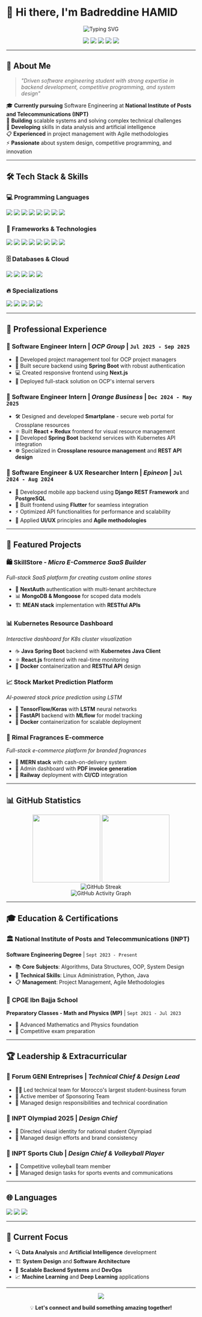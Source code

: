 # 👋 Hi there, I'm Badreddine HAMID

<div align="center">
  <img src="https://readme-typing-svg.herokuapp.com?font=Fira+Code&size=30&duration=3000&pause=1000&color=00D4FF&center=true&vCenter=true&multiline=true&width=600&height=100&lines=Software+Engineer+%F0%9F%9A%80;Backend+Developer+%F0%9F%92%BB;System+Design+Enthusiast+%F0%9F%8F%97%EF%B8%8F;Competitive+Programmer+%F0%9F%A7%A9" alt="Typing SVG" />
</div>

<p align="center">
  <a href="mailto:badrhamid33@gmail.com"><img src="https://img.shields.io/badge/-badrhamid33@gmail.com-D14836?style=for-the-badge&logo=gmail&logoColor=white"/></a>
  <a href="https://linkedin.com/in/badreddine-hamid"><img src="https://img.shields.io/badge/-LinkedIn-0077B5?style=for-the-badge&logo=linkedin&logoColor=white"/></a>
  <a href="https://github.com/badreddinehamid"><img src="https://img.shields.io/badge/-GitHub-181717?style=for-the-badge&logo=github&logoColor=white"/></a>
  <img src="https://img.shields.io/badge/-Morocco,%20Rabat-FF6B6B?style=for-the-badge&logo=mapbox&logoColor=white"/>
  <img src="https://img.shields.io/badge/-+212697676663-25D366?style=for-the-badge&logo=whatsapp&logoColor=white"/>
</p>

---

## 🚀 About Me

> *"Driven software engineering student with strong expertise in backend development, competitive programming, and system design"*

🎓 **Currently pursuing** Software Engineering at **National Institute of Posts and Telecommunications (INPT)**  
🔭 **Building** scalable systems and solving complex technical challenges  
🌱 **Developing** skills in data analysis and artificial intelligence  
📋 **Experienced** in project management with Agile methodologies  
⚡ **Passionate** about system design, competitive programming, and innovation

---

## 🛠️ Tech Stack & Skills

### 💻 Programming Languages
<p align="left">
  <img src="https://img.shields.io/badge/Python-3776AB?style=for-the-badge&logo=python&logoColor=white"/>
  <img src="https://img.shields.io/badge/Java-ED8B00?style=for-the-badge&logo=openjdk&logoColor=white"/>
  <img src="https://img.shields.io/badge/JavaScript-F7DF1E?style=for-the-badge&logo=javascript&logoColor=black"/>
  <img src="https://img.shields.io/badge/Dart-0175C2?style=for-the-badge&logo=dart&logoColor=white"/>
  <img src="https://img.shields.io/badge/C-00599C?style=for-the-badge&logo=c&logoColor=white"/>
  <img src="https://img.shields.io/badge/C++-00599C?style=for-the-badge&logo=cplusplus&logoColor=white"/>
  <img src="https://img.shields.io/badge/SQL-4479A1?style=for-the-badge&logo=postgresql&logoColor=white"/>
  <img src="https://img.shields.io/badge/Bash-4EAA25?style=for-the-badge&logo=gnubash&logoColor=white"/>
</p>

### 🔧 Frameworks & Technologies
<p align="left">
  <img src="https://img.shields.io/badge/React-20232A?style=for-the-badge&logo=react&logoColor=61DAFB"/>
  <img src="https://img.shields.io/badge/Next.js-000000?style=for-the-badge&logo=nextdotjs&logoColor=white"/>
  <img src="https://img.shields.io/badge/Node.js-43853D?style=for-the-badge&logo=node.js&logoColor=white"/>
  <img src="https://img.shields.io/badge/Express.js-404D59?style=for-the-badge&logo=express&logoColor=white"/>
  <img src="https://img.shields.io/badge/Django-092E20?style=for-the-badge&logo=django&logoColor=white"/>
  <img src="https://img.shields.io/badge/Spring%20Boot-6DB33F?style=for-the-badge&logo=spring&logoColor=white"/>
  <img src="https://img.shields.io/badge/Flutter-02569B?style=for-the-badge&logo=flutter&logoColor=white"/>
  <img src="https://img.shields.io/badge/FastAPI-009688?style=for-the-badge&logo=fastapi&logoColor=white"/>
</p>

### 🗄️ Databases & Cloud
<p align="left">
  <img src="https://img.shields.io/badge/MongoDB-4EA94B?style=for-the-badge&logo=mongodb&logoColor=white"/>
  <img src="https://img.shields.io/badge/PostgreSQL-316192?style=for-the-badge&logo=postgresql&logoColor=white"/>
  <img src="https://img.shields.io/badge/Docker-2CA5E0?style=for-the-badge&logo=docker&logoColor=white"/>
  <img src="https://img.shields.io/badge/Kubernetes-326ce5?style=for-the-badge&logo=kubernetes&logoColor=white"/>
  <img src="https://img.shields.io/badge/Railway-0B0D0E?style=for-the-badge&logo=railway&logoColor=white"/>
</p>

### 🔥 Specializations
<p align="left">
  <img src="https://img.shields.io/badge/System%20Design-FF6B6B?style=for-the-badge&logo=systemd&logoColor=white"/>
  <img src="https://img.shields.io/badge/Competitive%20Programming-FFA500?style=for-the-badge&logo=codeforces&logoColor=white"/>
  <img src="https://img.shields.io/badge/Machine%20Learning-FF6F00?style=for-the-badge&logo=tensorflow&logoColor=white"/>
  <img src="https://img.shields.io/badge/DevOps-326CE5?style=for-the-badge&logo=azure-devops&logoColor=white"/>
  <img src="https://img.shields.io/badge/Project%20Management-6C5CE7?style=for-the-badge&logo=jira&logoColor=white"/>
</p>

---

## 💼 Professional Experience

### 🏢 **Software Engineer Intern** | *OCP Group* | `Jul 2025 - Sep 2025`
- 🎯 Developed project management tool for OCP project managers
- 🔐 Built secure backend using **Spring Boot** with robust authentication
- 💻 Created responsive frontend using **Next.js**
- 🚀 Deployed full-stack solution on OCP's internal servers

### 🧡 **Software Engineer Intern** | *Orange Business* | `Dec 2024 - May 2025`
- 🛠️ Designed and developed **Smartplane** - secure web portal for Crossplane resources
- ⚛️ Built **React + Redux** frontend for visual resource management
- 🍃 Developed **Spring Boot** backend services with Kubernetes API integration
- ☸️ Specialized in **Crossplane resource management** and **REST API design**

### 🔵 **Software Engineer & UX Researcher Intern** | *Epineon* | `Jul 2024 - Aug 2024`
- 📱 Developed mobile app backend using **Django REST Framework** and **PostgreSQL**
- 🦋 Built frontend using **Flutter** for seamless integration
- ⚡ Optimized API functionalities for performance and scalability
- 🎨 Applied **UI/UX** principles and **Agile methodologies**

---

## 🎯 Featured Projects

### 🛍️ **SkillStore** - *Micro E-Commerce SaaS Builder*
*Full-stack SaaS platform for creating custom online stores*
- 🔐 **NextAuth** authentication with multi-tenant architecture
- 📊 **MongoDB & Mongoose** for scoped data models
- 🏗️ **MEAN stack** implementation with **RESTful APIs**

### 📊 **Kubernetes Resource Dashboard**
*Interactive dashboard for K8s cluster visualization*
- ☕ **Java Spring Boot** backend with **Kubernetes Java Client**
- ⚛️ **React.js** frontend with real-time monitoring
- 🐳 **Docker** containerization and **RESTful API** design

### 📈 **Stock Market Prediction Platform**
*AI-powered stock price prediction using LSTM*
- 🧠 **TensorFlow/Keras** with **LSTM** neural networks
- 🚀 **FastAPI** backend with **MLflow** for model tracking
- 🐳 **Docker** containerization for scalable deployment

### 🌸 **Rimal Fragrances E-commerce**
*Full-stack e-commerce platform for branded fragrances*
- 🛒 **MERN stack** with cash-on-delivery system
- 📱 Admin dashboard with **PDF invoice generation**
- 🚀 **Railway** deployment with **CI/CD** integration

---

## 📊 GitHub Statistics

<div align="center">
  <img height="180em" src="https://github-readme-stats.vercel.app/api?username=badreddinehamid&show_icons=true&theme=tokyonight&include_all_commits=true&count_private=true"/>
  <img height="180em" src="https://github-readme-stats.vercel.app/api/top-langs/?username=badreddinehamid&layout=compact&langs_count=8&theme=tokyonight"/>
</div>

<div align="center">
  <img src="https://github-readme-streak-stats.herokuapp.com/?user=badreddinehamid&theme=tokyonight" alt="GitHub Streak"/>
</div>

<div align="center">
  <img src="https://github-readme-activity-graph.vercel.app/graph?username=badreddinehamid&bg_color=1a1b27&color=70a5fd&line=70a5fd&point=white&area=true&hide_border=true" alt="GitHub Activity Graph"/>
</div>

---

## 🎓 Education & Certifications

### 🏛️ **National Institute of Posts and Telecommunications (INPT)**
**Software Engineering Degree** | `Sept 2023 - Present`
- 📚 **Core Subjects**: Algorithms, Data Structures, OOP, System Design
- 🐧 **Technical Skills**: Linux Administration, Python, Java
- 📋 **Management**: Project Management, Agile Methodologies

### 🎯 **CPGE Ibn Bajja School**
**Preparatory Classes - Math and Physics (MP)** | `Sept 2021 - Jul 2023`
- 🧮 Advanced Mathematics and Physics foundation
- 🎯 Competitive exam preparation

---

## 🏆 Leadership & Extracurricular

### 🎪 **Forum GENI Entreprises** | *Technical Chief & Design Lead*
- 👨‍💼 Led technical team for Morocco's largest student-business forum
- 🤝 Active member of Sponsoring Team
- 🎯 Managed design responsibilities and technical coordination

### 🏅 **INPT Olympiad 2025** | *Design Chief*
- 🎨 Directed visual identity for national student Olympiad
- 📱 Managed design efforts and brand consistency

### 🏐 **INPT Sports Club** | *Design Chief & Volleyball Player*
- 🏐 Competitive volleyball team member
- 🎨 Managed design tasks for sports events and communications

---

## 🌐 Languages

<p align="left">
  <img src="https://img.shields.io/badge/Arabic-Native-success?style=for-the-badge&logo=google-translate&logoColor=white"/>
  <img src="https://img.shields.io/badge/English-Professional-blue?style=for-the-badge&logo=google-translate&logoColor=white"/>
  <img src="https://img.shields.io/badge/French-Professional-blueviolet?style=for-the-badge&logo=google-translate&logoColor=white"/>
</p>

---

## 🎯 Current Focus

- 🔍 **Data Analysis** and **Artificial Intelligence** development
- 🏗️ **System Design** and **Software Architecture**
- 🚀 **Scalable Backend Systems** and **DevOps**
- 📈 **Machine Learning** and **Deep Learning** applications

---

<div align="center">
  <img src="https://capsule-render.vercel.app/api?type=waving&color=gradient&height=100&section=footer&text=Thanks%20for%20visiting!&fontSize=20&fontColor=fff&animation=twinkling&fontAlignY=70"/>
</div>

<div align="center">
  <p>💡 <strong>Let's connect and build something amazing together!</strong></p>
